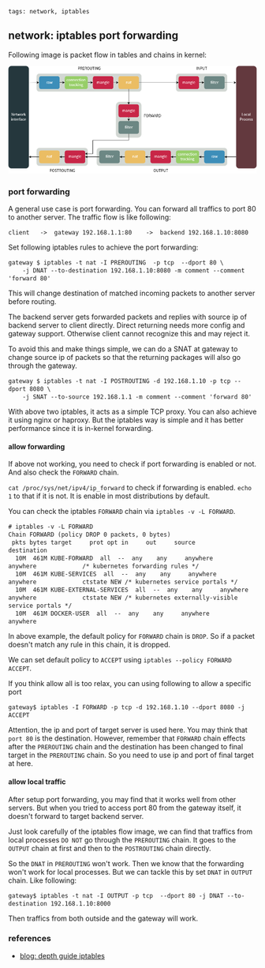 ```metadata
tags: network, iptables
```

## network: iptables port forwarding

Following image is packet flow in tables and chains in kernel:

![iptables packet flow](./images/iptables.png)

### port forwarding
A general use case is port forwarding. You can forward all traffics to port 80 to
 another server. The traffic flow is like following:

    client   ->  gateway 192.168.1.1:80    ->  backend 192.168.1.10:8080

Set following iptables rules to achieve the port forwarding:

    gateway $ iptables -t nat -I PREROUTING  -p tcp  --dport 80 \
        -j DNAT --to-destination 192.168.1.10:8080 -m comment --comment 'forward 80'

This will change destination of matched incoming packets to another server before routing.

The backend server gets forwarded packets and replies with source ip of backend server
 to client directly. Direct returning needs more config and gateway support. Otherwise
 client cannot recognize this and may reject it.

To avoid this and make things simple, we can do a SNAT at gateway to change source ip
 of packets so that the returning packages will also go through the gateway.

    gateway $ iptables -t nat -I POSTROUTING -d 192.168.1.10 -p tcp --dport 8080 \
        -j SNAT --to-source 192.168.1.1 -m comment --comment 'forward 80'

With above two iptables, it acts as a simple TCP proxy. You can also achieve it using
 nginx or haproxy. But the iptables way is simple and it has better performance since
 it is in-kernel forwarding.

#### allow forwarding
If above not working, you need to check if port forwarding is enabled or not. And also
 check the `FORWARD` chain.

`cat /proc/sys/net/ipv4/ip_forward` to check if forwarding is enabled. `echo 1` to that
 if it is not. It is enable in most distributions by default.

You can check the iptables `FORWARD` chain via `iptables -v -L FORWARD`.

```shell
# iptables -v -L FORWARD
Chain FORWARD (policy DROP 0 packets, 0 bytes)
 pkts bytes target     prot opt in     out     source               destination
  10M  461M KUBE-FORWARD  all  --  any    any     anywhere             anywhere             /* kubernetes forwarding rules */
  10M  461M KUBE-SERVICES  all  --  any    any     anywhere             anywhere             ctstate NEW /* kubernetes service portals */
  10M  461M KUBE-EXTERNAL-SERVICES  all  --  any    any     anywhere             anywhere             ctstate NEW /* kubernetes externally-visible service portals */
  10M  461M DOCKER-USER  all  --  any    any     anywhere             anywhere
```

In above example, the default policy for `FORWARD` chain is `DROP`. So if a packet doesn't
 match any rule in this chain, it is dropped.

We can set default policy to `ACCEPT` using `iptables --policy FORWARD ACCEPT`.

If you think allow all is too relax, you can using following to allow a specific port

    gateway$ iptables -I FORWARD -p tcp -d 192.168.1.10 --dport 8080 -j ACCEPT

Attention, the ip and port of target server is used here. You may think that `port 80` is
 the destination. However, remember that `FORWARD` chain effects after the `PREROUTING`
 chain and the destination has been changed to final target in the `PREROUTING` chain. So
 you need to use ip and port of final target at here.

#### allow local traffic
After setup port forwarding, you may find that it works well from other servers. But when
 you tried to access port 80 from the gateway itself, it doesn't forward to target backend
 server.

Just look carefully of the iptables flow image, we can find that traffics from local processes
 `DO NOT` go through the `PREROUTING` chain. It goes to the `OUTPUT` chain at first and
 then to the `POSTROUTING` chain directly.

So the `DNAT` in `PREROUTING` won't work. Then we know that the forwarding won't work for
 local processes. But we can tackle this by set `DNAT` in `OUTPUT` chain. Like following:

    gateway$ iptables -t nat -I OUTPUT -p tcp  --dport 80 -j DNAT --to-destination 192.168.1.10:8000

Then traffics from both outside and the gateway will work.

### references
- [blog: depth guide iptables](https://www.booleanworld.com/depth-guide-iptables-linux-firewall/)
